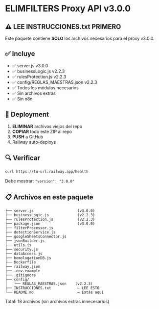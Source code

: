 # ELIMFILTERS Proxy API v3.0.0

## ⚠️ LEE INSTRUCCIONES.txt PRIMERO

Este paquete contiene **SOLO** los archivos necesarios para el proxy v3.0.0.

## ✅ Incluye

- ✅ server.js v3.0.0
- ✅ businessLogic.js v2.2.3
- ✅ rulesProtection.js v2.2.3  
- ✅ config/REGLAS_MAESTRAS.json v2.2.3
- ✅ Todos los módulos necesarios
- ✅ Sin archivos extras
- ✅ Sin n8n

## 🚀 Deployment

1. **ELIMINAR** archivos viejos del repo
2. **COPIAR** todo este ZIP al repo
3. **PUSH** a GitHub
4. Railway auto-deploys

## 🔍 Verificar

```bash
curl https://tu-url.railway.app/health
```

Debe mostrar: `"version": "3.0.0"`

## 📋 Archivos en este paquete

```
├── server.js                    (v3.0.0)
├── businessLogic.js             (v2.2.3)
├── rulesProtection.js           (v2.2.3)
├── package.json                 (v3.0.0)
├── filterProcessor.js
├── detectionService.js
├── googleSheetsConnector.js
├── jsonBuilder.js
├── utils.js
├── security.js
├── dataAccess.js
├── homologationDB.js
├── Dockerfile
├── railway.json
├── .env.example
├── .gitignore
├── config/
│   └── REGLAS_MAESTRAS.json    (v2.2.3)
├── INSTRUCCIONES.txt            ← LEE ESTO
└── README.md                    ← Estás aquí
```

Total: 18 archivos (sin archivos extras innecesarios)
